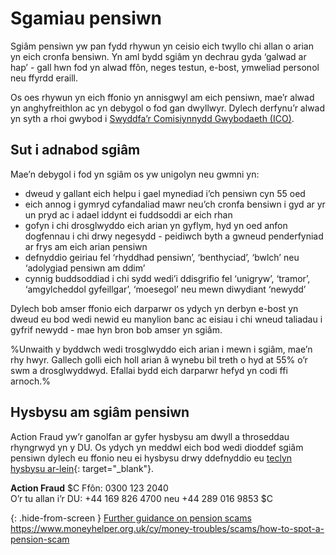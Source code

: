# Sgamiau pensiwn

Sgiâm pensiwn yw pan fydd rhywun yn ceisio eich twyllo chi allan o arian yn eich cronfa bensiwn. Yn aml bydd sgiâm yn dechrau gyda ‘galwad ar hap’ - gall hwn fod yn alwad ffôn, neges testun, e-bost, ymweliad personol neu ffyrdd eraill.

<div role="note" aria-label="Information" class="application-notice info-notice">
  <p>Os oes rhywun yn eich ffonio yn annisgwyl am eich pensiwn, mae’r alwad yn anghyfreithlon ac yn debygol o fod gan dwyllwyr. Dylech derfynu’r alwad yn syth a rhoi gwybod i <a href="https://ico.org.uk/make-a-complaint/nuisance-calls-and-messages/" target="_blank" rel="external">Swyddfa’r Comisiynnydd Gwybodaeth (ICO)</a>.</p>
</div>

## Sut i adnabod sgiâm

Mae’n debygol i fod yn sgiâm os yw unigolyn neu gwmni yn:

* dweud y gallant eich helpu i gael mynediad i’ch pensiwn cyn 55 oed
* eich annog i gymryd cyfandaliad mawr neu’ch cronfa bensiwn i gyd ar yr un pryd ac i adael iddynt ei fuddsoddi ar eich rhan
* gofyn i chi drosglwyddo eich arian yn gyflym, hyd yn oed anfon dogfennau i chi drwy negesydd - peidiwch byth a gwneud penderfyniad ar frys am eich arian pensiwn
* defnyddio geiriau fel ‘rhyddhad pensiwn’, ‘benthyciad’, ‘bwlch’ neu ‘adolygiad pensiwn am ddim’
* cynnig buddsoddiad i chi sydd wedi’i ddisgrifio fel ‘unigryw’, ‘tramor’, ‘amgylcheddol gyfeillgar’, ‘moesegol’ neu mewn diwydiant ‘newydd’

Dylech bob amser ffonio eich darparwr os ydych yn derbyn e-bost yn dweud eu bod wedi newid eu manylion banc ac eisiau i chi wneud taliadau i gyfrif newydd - mae hyn bron bob amser yn sgiâm.

%Unwaith y byddwch wedi trosglwyddo eich arian i mewn i sgiâm, mae’n rhy hwyr. Gallech golli eich holl arian â wynebu bil treth o hyd at 55% o’r swm a drosglwyddwyd. Efallai bydd eich darparwr hefyd yn codi ffi arnoch.%

## Hysbysu am sgiâm pensiwn

Action Fraud yw’r ganolfan ar gyfer hysbysu am dwyll a throseddau rhyngrwyd yn y DU. Os ydych yn meddwl eich bod wedi dioddef sgiâm pensiwn dylech eu ffonio neu ei hysbysu drwy ddefnyddio eu [teclyn hysbysu ar-lein](http://www.actionfraud.police.uk/report-a-fraud-including-online-crime){: target="_blank"}.

**Action Fraud**
$C
Ffôn: 0300 123 2040<br>
O’r tu allan i’r DU: +44 169 826 4700 neu +44 289 016 9853
$C

{: .hide-from-screen }
[Further guidance on pension scams](https://www.moneyhelper.org.uk/cy/money-troubles/scams/how-to-spot-a-pension-scam)<br>
https://www.moneyhelper.org.uk/cy/money-troubles/scams/how-to-spot-a-pension-scam
